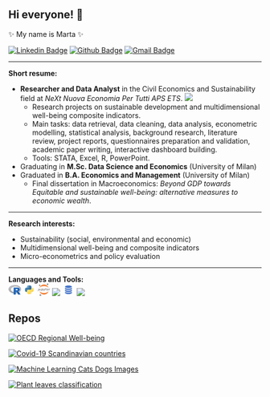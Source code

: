 ## Hi everyone! 👋
✨ My name is Marta ✨

[![Linkedin Badge](https://img.shields.io/badge/-LinkedIn-blue?style=for-the-badge&logo=Linkedin&logoColor=white&link=https://www.linkedin.com/marta-magnani-5566bb1b1/)][1]
[![Github Badge](https://img.shields.io/badge/-github-black?style=for-the-badge&labelColor=black&logo=github&logoColor=white&link=https://github.com/mmartamagna)][2]
[![Gmail Badge](https://img.shields.io/badge/-Gmail-c14438?style=for-the-badge&logo=Gmail&logoColor=white&link=mailto:mmagnani.marta@gmail.com)][3]

[1]: https://www.linkedin.com/in/marta-magnani-5566bb1b1/
[2]: https://github.com/mmartamagna
[3]: mailto:mmagnani.marta@gmail.com

---
**Short resume:**
- **Researcher and Data Analyst** in the Civil Economics and Sustainability field at *NeXt Nuova Economia Per Tutti APS ETS*. <img src="https://www.nexteconomia.org/wp-content/uploads/2016/05/next-logo-e1463394506814.png" width="100px"> </img> <br>
    * Research projects on sustainable development and multidimensional well-being composite indicators.
    * Main tasks: data retrieval, data cleaning, data analysis, econometric modelling, statistical analysis, background research, literature review, project reports, questionnaires preparation and validation, academic paper writing, interactive dashboard building.
    * Tools: STATA, Excel, R, PowerPoint.
- Graduating in **M.Sc. Data Science and Economics** (University of Milan)
- Graduated in **B.A. Economics and Management** (University of Milan)
    * Final dissertation in Macroeconomics: *Beyond GDP towards Equitable and sustainable well-being: alternative measures to economic wealth*.

--- 
**Research interests:**  
- Sustainability (social, environmental and economic)
- Multidimensional well-being and composite indicators
- Micro-econometrics and policy evaluation

--- 
**Languages and Tools:**  
<code><img height="25" src="https://raw.githubusercontent.com/github/explore/80688e429a7d4ef2fca1e82350fe8e3517d3494d/topics/r/r.png"></code>
<code><img height="25" src="https://raw.githubusercontent.com/github/explore/80688e429a7d4ef2fca1e82350fe8e3517d3494d/topics/python/python.png"></code>
<code><img height= "25" src="https://raw.githubusercontent.com/devicons/devicon/master/icons/jupyter/jupyter-original-wordmark.svg" alt="Jupyter"></code>
<code><img height="20" src="https://www.stata.com/includes/images/stata-logo-blue.svg"></code>
<code><img height="25" src="https://raw.githubusercontent.com/github/explore/80688e429a7d4ef2fca1e82350fe8e3517d3494d/topics/sql/sql.png"></code>
<code><img height="25" src="https://cdn.cdnlogo.com/logos/l/28/latex.svg"></code>

## Repos
[![OECD Regional Well-being](https://github-readme-stats.vercel.app/api/pin/?username=mmartamagna&repo=OECD-Regional-Well-being-dataset&show_owner=false)](https://github.com/mmartamagna/OECD-Regional-Well-being-dataset)

[![Covid-19 Scandinavian countries](https://github-readme-stats.vercel.app/api/pin/?username=mmartamagna&repo=Covid-19-Scandinavian-countries&show_owner=false)](https://github.com/mmartamagna/Covid-19-Scandinavian-countries)

[![Machine Learning Cats Dogs Images](https://github-readme-stats.vercel.app/api/pin/?username=mmartamagna&repo=Machine-Learning-Project-CatsDogs&show_owner=false)](https://github.com/mmartamagna/Machine-Learning-Project-CatsDogs)

[![Plant leaves classification](https://github-readme-stats.vercel.app/api/pin/?username=mmartamagna&repo=Plant-leaves-classification-AMD&show_owner=false)](https://github.com/mmartamagna/Plant-leaves-classification-AMD)





